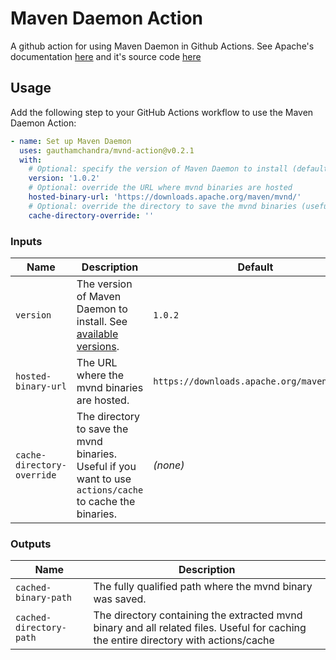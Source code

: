 # Maven Daemon Action 

A github action for using Maven Daemon in Github Actions. See Apache's
documentation [here](https://maven.apache.org/mvnd.html) and it's source code 
[here](https://github.com/apache/maven-mvnd)

## Usage

Add the following step to your GitHub Actions workflow to use the Maven Daemon Action:

```yaml
- name: Set up Maven Daemon
  uses: gauthamchandra/mvnd-action@v0.2.1
  with:
    # Optional: specify the version of Maven Daemon to install (default: 1.0.2)
    version: '1.0.2'
    # Optional: override the URL where mvnd binaries are hosted
    hosted-binary-url: 'https://downloads.apache.org/maven/mvnd/'
    # Optional: override the directory to save the mvnd binaries (useful for caching)
    cache-directory-override: ''
```

### Inputs

| Name                    | Description                                                                                                                        | Default                                      | Required |
|-------------------------|------------------------------------------------------------------------------------------------------------------------------------|----------------------------------------------|----------|
| `version`               | The version of Maven Daemon to install. See [available versions](https://downloads.apache.org/maven/mvnd/).                        | `1.0.2`                                      | No       |
| `hosted-binary-url`     | The URL where the mvnd binaries are hosted.                                                                                        | `https://downloads.apache.org/maven/mvnd/`   | No       |
| `cache-directory-override` | The directory to save the mvnd binaries. Useful if you want to use `actions/cache` to cache the binaries.                       | *(none)*                                     | No       |

### Outputs

| Name                         | Description                                                                 |
|------------------------------|-----------------------------------------------------------------------------|
| `cached-binary-path`         | The fully qualified path where the mvnd binary was saved.                   |
| `cached-directory-path`      | The directory containing the extracted mvnd binary and all related files. Useful for caching the entire directory with actions/cache
